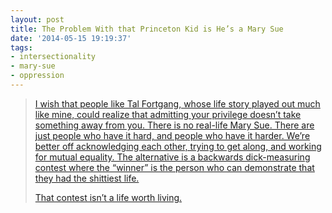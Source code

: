 ```yaml
---
layout: post
title: The Problem With that Princeton Kid is He’s a Mary Sue
date: '2014-05-15 19:19:37'
tags:
- intersectionality
- mary-sue
- oppression
---
```



> [I wish that people like Tal Fortgang, whose life story played out much like mine, could realize that admitting your privilege doesn’t take something away from you. There is no real-life Mary Sue. There are just people who have it hard, and people who have it harder. We’re better off acknowledging each other, trying to get along, and working for mutual equality. The alternative is a backwards dick-measuring contest where the “winner” is the person who can demonstrate that they had the shittiest life.](http://www.johnskylar.com/post/85637221984/the-problem-with-that-princeton-kid-is-hes-a-mary-sue)
> 
> [That contest isn’t a life worth living.](http://www.johnskylar.com/post/85637221984/the-problem-with-that-princeton-kid-is-hes-a-mary-sue)


